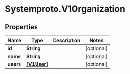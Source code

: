# Systemproto.V1Organization

## Properties
Name | Type | Description | Notes
------------ | ------------- | ------------- | -------------
**id** | **String** |  | [optional] 
**name** | **String** |  | [optional] 
**users** | [**[V1User]**](V1User.md) |  | [optional] 


